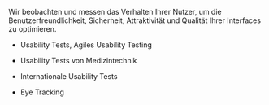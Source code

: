 Wir beobachten und messen das Verhalten Ihrer Nutzer, um die Benutzerfreundlichkeit, Sicherheit, Attraktivität und Qualität Ihrer Interfaces zu optimieren.

* Usability Tests, Agiles Usability Testing

* Usability Tests von Medizintechnik

* Internationale Usability Tests

* Eye Tracking